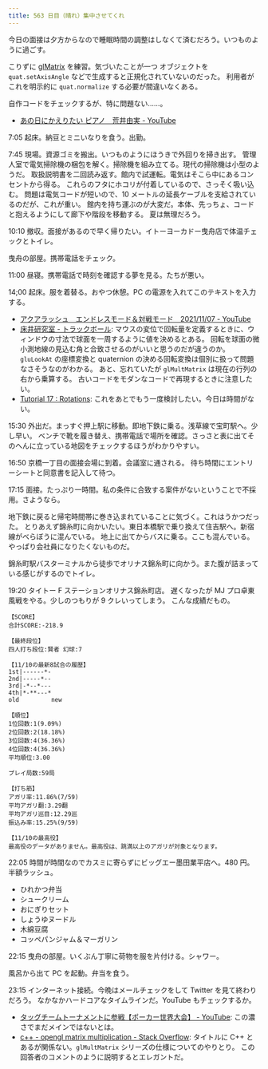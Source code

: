 ```yaml
---
title: 563 日目（晴れ）集中させてくれ
---
```


今日の面接は夕方からなので睡眠時間の調整はしなくて済むだろう。いつものように過ごす。

こりずに [glMatrix] を練習。気づいたことが一つ
オブジェクトを `quat.setAxisAngle` などで生成すると正規化されていないのだった。
利用者がこれを明示的に `quat.normalize` する必要が間違いなくある。

自作コードをチェックするが、特に問題ない……。

* [あの日にかえりたい ピアノ　荒井由実 - YouTube](https://www.youtube.com/watch?v=Y5wn9mIT9Sk)

7:05 起床。納豆とミニいなりを食う。出勤。

7:45 現場。資源ゴミを搬出。いつものようにほうきで外回りを掃き出す。
管理人室で電気掃除機の梱包を解く。掃除機を組み立てる。現代の掃除機は小型のようだ。
取扱説明書を二回読み返す。館内で試運転。電気はそこら中にあるコンセントから得る。
これらのフタにホコリが付着しているので、さっそく吸い込む。
問題は電気コードが短いので、10 メートルの延長ケーブルを支給されているのだが、これが重い。
館内を持ち運ぶのが大変だ。本体、先っちょ、コードと抱えるようにして廊下や階段を移動する。
夏は無理だろう。

10:10 撤収。面接があるので早く帰りたい。イトーヨーカドー曳舟店で体温チェックとトイレ。

曳舟の部屋。携帯電話をチェック。

11:00 昼寝。携帯電話で時刻を確認する夢を見る。たちが悪い。

14;00 起床。服を着替る。おやつ休憩。PC の電源を入れてこのテキストを入力する。

* [アクアラッシュ　エンドレスモード＆対戦モード　2021/11/07 - YouTube](https://www.youtube.com/watch?v=3y2wHQZtKqs)
* [床井研究室 - トラックボール](https://marina.sys.wakayama-u.ac.jp/~tokoi/?date=20040321):
  マウスの変位で回転量を定義するときに、ウィンドウの寸法で球面を一周するように値を決めるとある。
  回転を球面の微小測地線の見込む角と合致させるのがいいと思うのだが違うのか。
  `gluLookAt` の座標変換と quaternion の決める回転変換は個別に扱って問題なさそうなのがわかる。
  あと、忘れていたが `glMultMatrix` は現在の行列の右から乗算する。
  古いコードをモダンなコードで再現するときに注意したい。
* [Tutorial 17 : Rotations](http://www.opengl-tutorial.org/intermediate-tutorials/tutorial-17-quaternions/):
  これをあとでもう一度検討したい。今日は時間がない。

15:30 外出だ。まっすぐ押上駅に移動。即地下鉄に乗る。浅草線で宝町駅へ。少し早い。
ベンチで靴を履き替え、携帯電話で場所を確認。さっさと表に出てそのへんに立っている地図をチェックするほうがわかりやすい。

16:50 京橋一丁目の面接会場に到着。会議室に通される。
待ち時間にエントリーシートと同意書を記入して待つ。

17:15 面接。たっぷり一時間。私の条件に合致する案件がないということで不採用。さようなら。

地下鉄に戻ると帰宅時間帯に巻き込まれていることに気づく。これはうかつだった。
とりあえず錦糸町に向かいたい。東日本橋駅で乗り換えて住吉駅へ。新宿線がべらぼうに混んでいる。
地上に出てからバスに乗る。ここも混んでいる。やっぱり会社員になりたくないものだ。

錦糸町駅バスターミナルから徒歩でオリナス錦糸町に向かう。また腹が詰まっている感じがするのでトイレ。

19:20 タイトー F ステーションオリナス錦糸町店。
遅くなったが MJ プロ卓東風戦をやる。少しのつもりが 9 クレいってしまう。
こんな成績だもの。

```text
【SCORE】
合計SCORE:-218.9

【最終段位】
四人打ち段位:賢者 幻球:7

【11/10の最新8試合の履歴】
1st|------*-
2nd|-----*--
3rd|-*--*---
4th|*-**---*
old         new

【順位】
1位回数:1(9.09%)
2位回数:2(18.18%)
3位回数:4(36.36%)
4位回数:4(36.36%)
平均順位:3.00

プレイ局数:59局

【打ち筋】
アガリ率:11.86%(7/59)
平均アガリ翻:3.29翻
平均アガリ巡目:12.29巡
振込み率:15.25%(9/59)

【11/10の最高役】
最高役のデータがありません。最高役は、跳満以上のアガリが対象となります。
```

22:05 時間が時間なのでカスミに寄らずにビッグエー墨田業平店へ。480 円。半額ラッシュ。

* ひれかつ弁当
* シュークリーム
* おにぎりセット
* しょうゆヌードル
* 木綿豆腐
* コッペパンジャム＆マーガリン

22:15 曳舟の部屋。いくぶん丁寧に荷物を服を片付ける。シャワー。

風呂から出て PC を起動。弁当を食う。

23:15 インターネット接続。今晩はメールチェックをして Twitter を見て終わりだろう。
なかなかハードコアなタイムラインだ。YouTube もチェックするか。

* [タッグチームトーナメントに参戦【ポーカー世界大会】 - YouTube](https://www.youtube.com/watch?v=NMrSjHkvvLQ):
  この濃さでまだメインではないとは。
* [c++ - opengl matrix multiplication - Stack Overflow](https://stackoverflow.com/questions/10343764/opengl-matrix-multiplication):
  タイトルに C++ とあるが関係ない。`glMultMatrix` シリーズの仕様についてのやりとり。
  この回答者のコメントのように説明するとエレガントだ。

[glMatrix]: https://glmatrix.net/
